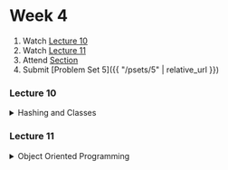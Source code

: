 # Week 4

1.  Watch [Lecture 10](#lecture10)
2.  Watch [Lecture 11](#lecture11)
3.  Attend [Section](https://www.youtube.com/embed/7BpomdjZ_Os)
4.  Submit [Problem Set 5]({{ "/psets/5" | relative_url }})

### Lecture 10
<details>
  <summary id="lecture10">Hashing and Classes</summary>

<div>
    <br>
    <iframe width="560" height="315" src="https://www.youtube.com/embed/pjLbxB9TXJs?rel=0" frameborder="0" allow="accelerometer; autoplay; encrypted-media; gyroscope; picture-in-picture" allowfullscreen></iframe>

    <ul>
        <li><a href="https://www.dropbox.com/s/dl/2omaxmjpk11trbt/lecture07.zip?dl=0">Source Code</a></li>
        <li><a href="https://archive.org/download/MIT6.00SCS11/MIT6_00SCS11_lec07_300k.mp4">Video</a></li>
    </ul>
</div>
  
</details>  

### Lecture 11
<details>
  <summary id="lecture11">Object Oriented Programming</summary>

<div>
    <br>
    <iframe width="560" height="315" src="https://www.youtube.com/embed/FBpe3xFvPrQ?rel=0" frameborder="0" allow="accelerometer; autoplay; encrypted-media; gyroscope; picture-in-picture" allowfullscreen></iframe>
</div>

</details> 

